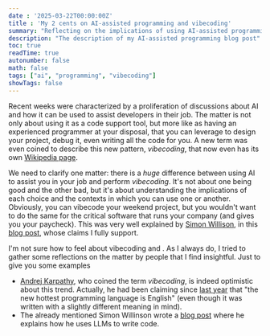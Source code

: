 ```yaml
---
date : '2025-03-22T00:00:00Z'
title : 'My 2 cents on AI-assisted programming and vibecoding'
summary: "Reflecting on the implications of using AI-assisted programming"
description: "The description of my AI-assisted programming blog post"
toc: true
readTime: true
autonumber: false
math: false
tags: ["ai", "programming", "vibecoding"]
showTags: false
---
```


Recent weeks were characterized by a proliferation of discussions about AI and how it can be used to assist developers in their job. The matter is not only about using it as a code support tool, but more like as having an experienced programmer at your disposal, that you can leverage to design your project, debug it, even writing all the code for you. A new term was even coined to describe this new pattern, *vibecoding*, that now even has its own [Wikipedia page](https://en.wikipedia.org/wiki/Vibe_coding).

We need to clarify one matter: there is a *huge* difference between using AI to assist you in your job and perform *vibecoding*. It's not about one being good and the other bad, but it's about understanding the implications of each choice and the contexts in which you can use one or another. Obviously, you can vibecode your weekend project, but you wouldn't want to do the same for the critical software that runs your company (and gives you your paycheck). This was very well explained by [Simon Willison](https://simonwillison.net/), in this [blog post](https://simonwillison.net/2025/Mar/19/vibe-coding/), whose claims I fully support.

I'm not sure how to feel about vibecoding and . As I always do, I tried to gather some reflections on the matter by people that I find insightful. Just to give you some examples

- [Andrej Karpathy](https://x.com/karpathy/status/1886192184808149383), who coined the term *vibecoding*, is indeed optimistic about this trend. Actually, he had been claiming since [last year](https://x.com/karpathy/status/1617979122625712128) that "the new hottest programming language is English" (even though it was written with a slightly different meaning in mind).
- The already mentioned Simon Willinson wrote a [blog post](https://simonwillison.net/2025/Mar/11/using-llms-for-code/) where he explains how he uses LLMs to write code.